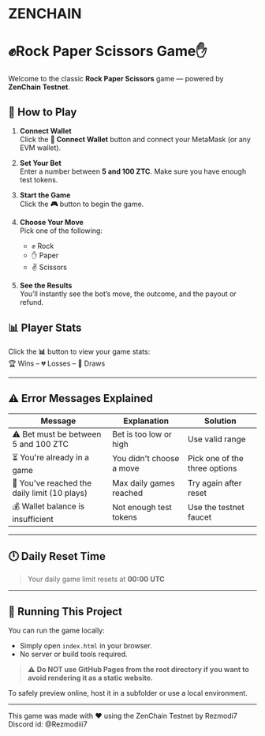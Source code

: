 # ZENCHAIN 
# ✊Rock Paper Scissors Game✋

Welcome to the classic **Rock Paper Scissors** game — powered by **ZenChain Testnet**.

## 🚀 How to Play

1. **Connect Wallet**  
   Click the **🔌 Connect Wallet** button and connect your MetaMask (or any EVM wallet).

2. **Set Your Bet**  
   Enter a number between **5 and 100 ZTC**. Make sure you have enough test tokens.

3. **Start the Game**  
   Click the **🎮** button to begin the game.

4. **Choose Your Move**  
   Pick one of the following:  
   - ✊ Rock  
   - ✋ Paper  
   - ✌️ Scissors

5. **See the Results**  
   You’ll instantly see the bot’s move, the outcome, and the payout or refund.

## 📊 Player Stats

Click the **📊** button to view your game stats:  
🏆 Wins – 💔 Losses – 🤝 Draws

---

## ⚠️ Error Messages Explained

| Message | Explanation | Solution |
|--------|-------------|----------|
| ⚠️ Bet must be between 5 and 100 ZTC | Bet is too low or high | Use valid range |
| ⏳ You're already in a game | You didn't choose a move | Pick one of the three options |
| 🚫 You've reached the daily limit (10 plays) | Max daily games reached | Try again after reset |
| 💰 Wallet balance is insufficient | Not enough test tokens | Use the testnet faucet |

---

## 🕛 Daily Reset Time

> Your daily game limit resets at **00:00 UTC**

---

## 🧪 Running This Project

You can run the game locally:

- Simply open `index.html` in your browser.
- No server or build tools required.

> ⚠️ **Do NOT use GitHub Pages from the root directory if you want to avoid rendering it as a static website.**

To safely preview online, host it in a subfolder or use a local environment.

---

This game was made with ❤️ using the ZenChain Testnet by Rezmodi7 
Discord id: @Rezmodiii7
